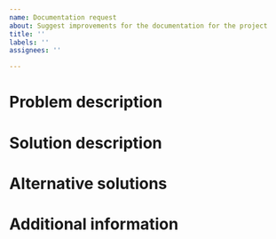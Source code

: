 ```yaml
---
name: Documentation request
about: Suggest improvements for the documentation for the project
title: ''
labels: ''
assignees: ''

---
```


# Problem description
<!-- A clear and concise description of what the problem is. -->
<!-- For example, "I'm always frustrated when ..." -->

# Solution description
<!-- A clear and concise description of what you want to happen. -->

# Alternative solutions
<!-- A clear and concise description of any alternative solutions or features you've considered. -->

# Additional information
<!-- ## Screenshots -->
<!-- If applicable, add screenshots to help explain your request. -->

<!-- ## Additional context -->
<!-- Add any other context about the request here. -->
